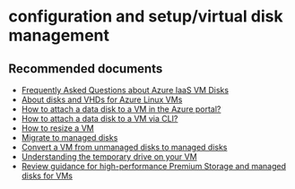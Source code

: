 <properties
	pageTitle="configuration and setup/virtual disk management"
	description="configuration and setup/virtual disk management"
	service="microsoft.compute"
	resource="virtualmachines"
	authors="scottazure"
	displayOrder=""
	selfHelpType="generic"
	supportTopicIds="32411841"
	resourceTags="linux, redhat"
	productPesIds="15571,15797"
	cloudEnvironments="public"
/>

# configuration and setup/virtual disk management

## **Recommended documents**
* [Frequently Asked Questions about Azure IaaS VM Disks](https://docs.microsoft.com/azure/storage/storage-faq-for-disks?toc=%2fazure%2fvirtual-machines%2flinuxs%2ftoc.json)<br>
* [About disks and VHDs for Azure Linux VMs](https://docs.microsoft.com/azure/storage/storage-about-disks-and-vhds-linux)<br>
* [How to attach a data disk to a VM in the Azure portal?](https://azure.microsoft.com/documentation/articles/virtual-machines-linux-attach-disk-portal/)<br>
* [How to attach a data disk to a VM via CLI?](https://docs.microsoft.com/azure/virtual-machines/linux/add-disk)<br>
* [How to resize a VM](https://docs.microsoft.com/azure/virtual-machines/linux/change-vm-size)<br>
* [Migrate to managed disks](https://docs.microsoft.com/azure/virtual-machines/windows/migrate-to-managed-disks)<br>
* [Convert a VM from unmanaged disks to managed disks](https://docs.microsoft.com/azure/virtual-machines/linux/convert-unmanaged-to-managed-disks)<br>
* [Understanding the temporary drive on your VM](https://docs.microsoft.com/azure/storage/storage-about-disks-and-vhds-linux#temporary-disk)<br>
* [Review guidance for high-performance Premium Storage and managed disks for VMs](https://docs.microsoft.com/azure/storage/storage-premium-storage)



